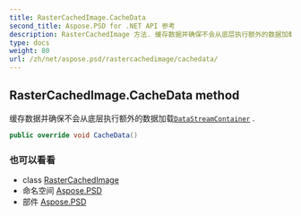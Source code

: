 ```yaml
---
title: RasterCachedImage.CacheData
second_title: Aspose.PSD for .NET API 参考
description: RasterCachedImage 方法. 缓存数据并确保不会从底层执行额外的数据加载DataStreamContainer .
type: docs
weight: 80
url: /zh/net/aspose.psd/rastercachedimage/cachedata/
---
```

## RasterCachedImage.CacheData method

缓存数据并确保不会从底层执行额外的数据加载[`DataStreamContainer`](../../datastreamsupporter/datastreamcontainer/) .

```csharp
public override void CacheData()
```

### 也可以看看

* class [RasterCachedImage](../)
* 命名空间 [Aspose.PSD](../../rastercachedimage/)
* 部件 [Aspose.PSD](../../../)


